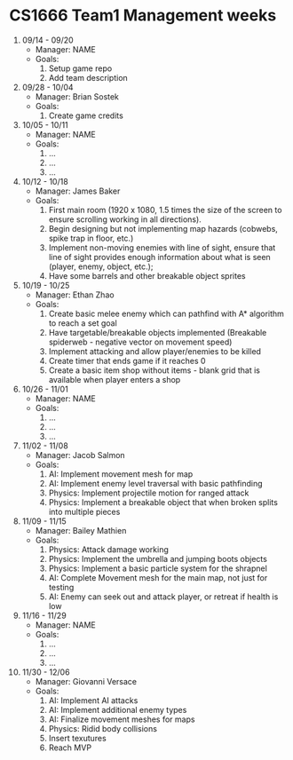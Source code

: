 # CS1666 Team1 Management weeks

1. 09/14 - 09/20
	* Manager: NAME
	* Goals:
		1. Setup game repo
		2. Add team description
2. 09/28 - 10/04
	* Manager: Brian Sostek
	* Goals:
		1. Create game credits
2. 10/05 - 10/11
	* Manager: NAME
	* Goals:
		1. ...
		1. ...
		1. ...
2. 10/12 - 10/18
	* Manager: James Baker
	* Goals:
		1. First main room (1920 x 1080, 1.5 times the size of the screen to ensure scrolling working in all directions).
		2. Begin designing but not implementing map hazards (cobwebs, spike trap in floor, etc.) 
		3. Implement non-moving enemies with line of sight, ensure that line of sight provides enough information about what is seen (player, enemy, object, etc.);
		4. Have some barrels and other breakable object sprites 
2. 10/19 - 10/25
	* Manager: Ethan Zhao
	* Goals:
		1. Create basic melee enemy which can pathfind with A* algorithm to reach a set goal
		2. Have targetable/breakable objects implemented (Breakable spiderweb - negative vector on movement speed)
		3. Implement attacking and allow player/enemies to be killed
		4. Create timer that ends game if it reaches 0
		5. Create a basic item shop without items - blank grid that is available when player enters a shop
2. 10/26 - 11/01
	* Manager: NAME
	* Goals:
		1. ...
		1. ...
		1. ...
2. 11/02 - 11/08
	* Manager: Jacob Salmon
	* Goals:
		1. AI: Implement movement mesh for map 
		2. AI: Implement enemy level traversal with basic pathfinding
		3. Physics: Implement projectile motion for ranged attack
		4. Physics: Implement a breakable object that when broken splits into multiple pieces
2. 11/09 - 11/15
	* Manager: Bailey Mathien
	* Goals:
		1. Physics: Attack damage working
		2. Physics: Implement the umbrella and jumping boots objects
		3. Physics: Implement a basic particle system for the shrapnel
		4. AI: Complete Movement mesh for the main map, not just for testing
		5. AI: Enemy can seek out and attack player, or retreat if health is low
2. 11/16 - 11/29
	* Manager: NAME
	* Goals:
		1. ...
		1. ...
		1. ...
2. 11/30 - 12/06
	* Manager: Giovanni Versace
	* Goals:
		1. AI: Implement AI attacks
		2. AI: Implement additional enemy types
		3. AI: Finalize movement meshes for maps
		4. Physics: Ridid body collisions
		5. Insert texutures 
		6. Reach MVP

